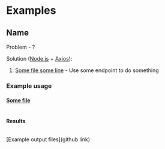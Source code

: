 # Examples

## Name

Problem - ?

Solution ([Node.js](https://nodejs.org/en) + [Axios](https://axios-http.com/)):

1. [Some file some line](github) - Use some endpoint to do something

### Example usage

#### [Some file](github)

```javascript

```

#### Results

```json

```

[Example output files](github link)

<!-- ## Name

Problem - ?

Solution ([Node.js](https://nodejs.org/en) + [Axios](https://axios-http.com/)):

1. [Some file some line](github) - Use some endpoint to do something

### Example usage

#### [Some file](github)

```javascript

```

#### Results

```json

```

[Example output files](github link) -->

<!-- ## Name

Problem - ?

Solution ([Node.js](https://nodejs.org/en) + [Axios](https://axios-http.com/)):

1. [Some file some line](github) - Use some endpoint to do something

### Example usage

#### [Some file](github)

```javascript

```

#### Results

```json

```

[Example output files](github link) -->
